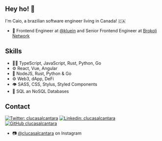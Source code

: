 ## Hey ho! 👋

I'm Caio, a brazilian software engineer living in Canada! :canada:

- 🧭 Frontend Engineer at [@kluein](https://github.com/kluein) and Senior Frontend Engineer at [Brokoli Network](https://brokoli.network)

## Skills
- 👨‍💻 TypeScript, JavaScript, Rust, Python, Go
- ⚙️ React, Vue, Angular
- :rocket: NodeJS, Rust, Python & Go
- ⚙️ Web3, dApp, DeFi
- 👁️ SASS, CSS, Stylus, Styled Components
- 💽 SQL an NoSQL Databases

## Contact

[![Twitter: clucasalcantara](https://img.shields.io/twitter/follow/clucasalcantara?style=social)](https://twitter.com/clucasalcantara)
[![Linkedin: clucasalcantara](https://img.shields.io/badge/-clucasalcantara-blue?style=flat-square&logo=Linkedin&logoColor=white&link=https://www.linkedin.com/in/clucasalcantara/)](https://www.linkedin.com/in/clucasalcantara/)
[![GitHub clucasalcantara](https://img.shields.io/github/followers/thaiane?label=follow&style=social)](https://github.com/clucasalcantara)


- :camera: [@clucasalcantara](https://twitter.com/instagram) on Instagram
